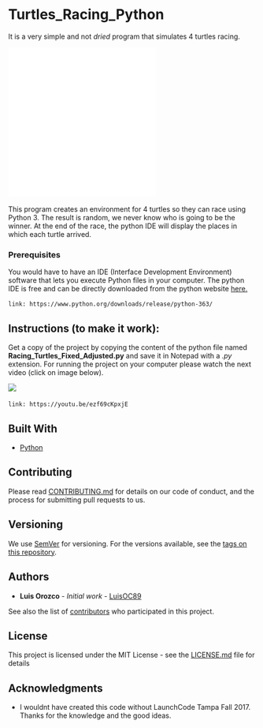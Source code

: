 # Turtles_Racing_Python
It is a very simple and not *dried* program that simulates 4 turtles racing. 

<img src="images/GifFromVideo5.gif" width="300">

This program creates an environment for 4 turtles so they can race using Python 3. The result is random, we never know who is going to be the winner. At the end of the race, the python IDE will display the places in which each turtle arrived.

### Prerequisites
You would have to have an IDE (Interface Development Environment) software that lets you execute Python files in your computer. The python IDE is free and can be directly downloaded from the python website [here.](https://www.python.org/downloads/release/python-363/)

```
link: https://www.python.org/downloads/release/python-363/
```

## Instructions (to make it work): 
Get a copy of the project by copying the content of the python file named **Racing_Turtles_Fixed_Adjusted.py** and save it in Notepad with a *.py* extension. For running the project on your computer please watch the next video (click on image below).

<a href="https://youtu.be/ezf69cKpxjE">
<img src="images/GifFromVideo3.gif" width="600">
</a>

```
link: https://youtu.be/ezf69cKpxjE
```

## Built With

* [Python](https://www.python.org/) 

## Contributing

Please read [CONTRIBUTING.md](https://gist.github.com/PurpleBooth/b24679402957c63ec426) for details on our code of conduct, and the process for submitting pull requests to us.

## Versioning

We use [SemVer](http://semver.org/) for versioning. For the versions available, see the [tags on this repository](https://github.com/your/project/tags). 

## Authors

* **Luis Orozco** - *Initial work* - [LuisOC89](https://github.com/LuisOC89)

See also the list of [contributors](https://github.com/LuisOC89/Caesar_Cypher_Python/contributors) who participated in this project.

## License

This project is licensed under the MIT License - see the [LICENSE.md](LICENSE.md) file for details

## Acknowledgments

* I wouldnt have created this code without LaunchCode Tampa Fall 2017. Thanks for the knowledge and the good ideas.
